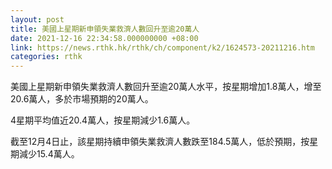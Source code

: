 ```yaml
---
layout: post
title: 美國上星期新申領失業救濟人數回升至逾20萬人
date: 2021-12-16 22:34:58.000000000 +08:00
link: https://news.rthk.hk/rthk/ch/component/k2/1624573-20211216.htm
categories: rthk
---
```


美國上星期新申領失業救濟人數回升至逾20萬人水平，按星期增加1.8萬人，增至20.6萬人，多於市場預期的20萬人。

4星期平均值近20.4萬人，按星期減少1.6萬人。

截至12月4日止，該星期持續申領失業救濟人數跌至184.5萬人，低於預期，按星期減少15.4萬人。
